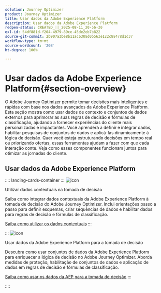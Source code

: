 ```yaml
---
solution: Journey Optimizer
product: Journey Optimizer
title: Usar dados da Adobe Experience Platform
description: Usar dados da Adobe Experience Platform
redpen-status: CREATED_||_2025-08-11_20-56-30
exl-id: 54df881d-f204-4979-89ce-45de2eb7b822
source-git-commit: 2b907a3be8b11ac6308d0b563e122c88478d1d37
workflow-type: tm+mt
source-wordcount: '208'
ht-degree: 100%

---
```


# Usar dados da Adobe Experience Platform{#section-overview}

O Adobe Journey Optimizer permite tomar decisões mais inteligentes e rápidas com base nos dados avançados da Adobe Experience Platform. Esta seção mostra como usar dados de contexto e conjuntos de dados externos para aprimorar as suas regras de decisão e fórmulas de classificação, ajudando a fornecer experiências do cliente mais personalizadas e impactantes. Você aprenderá a definir e integrar dados, habilitar pesquisas de conjuntos de dados e aplicá-las dinamicamente à lógica de decisão. Quer você esteja estruturando decisões em tempo real ou priorizando ofertas, essas ferramentas ajudam a fazer com que cada interação conte. Veja como esses componentes funcionam juntos para otimizar as jornadas do cliente.

## Usar dados da Adobe Experience Platform

:::: landing-cards-container
:::
![icon](https://cdn.experienceleague.adobe.com/icons/puzzle-piece.svg)

Utilizar dados contextuais na tomada de decisão

Saiba como integrar dados contextuais da Adobe Experience Platform à tomada de decisão do Adobe Journey Optimizer. Inclui orientações passo a passo para definir esquemas, criar sequências de dados e habilitar dados para regras de decisão e fórmulas de classificação.

[Saiba como utilizar os dados contextuais](../using/experience-decisioning/context-data.md)
:::

:::
![icon](https://cdn.experienceleague.adobe.com/icons/gear.svg?lang=pt-BR)

Usar dados da Adobe Experience Platform para a tomada de decisão

Descubra como usar conjuntos de dados da Adobe Experience Platform para enriquecer a lógica de decisão no Adobe Journey Optimizer. Aborda medidas de proteção, habilitação de conjuntos de dados e aplicação de dados em regras de decisão e fórmulas de classificação.

[Saiba como usar os dados da AEP para a tomada de decisão](../using/experience-decisioning/aep-data-exd.md)
:::

::::
